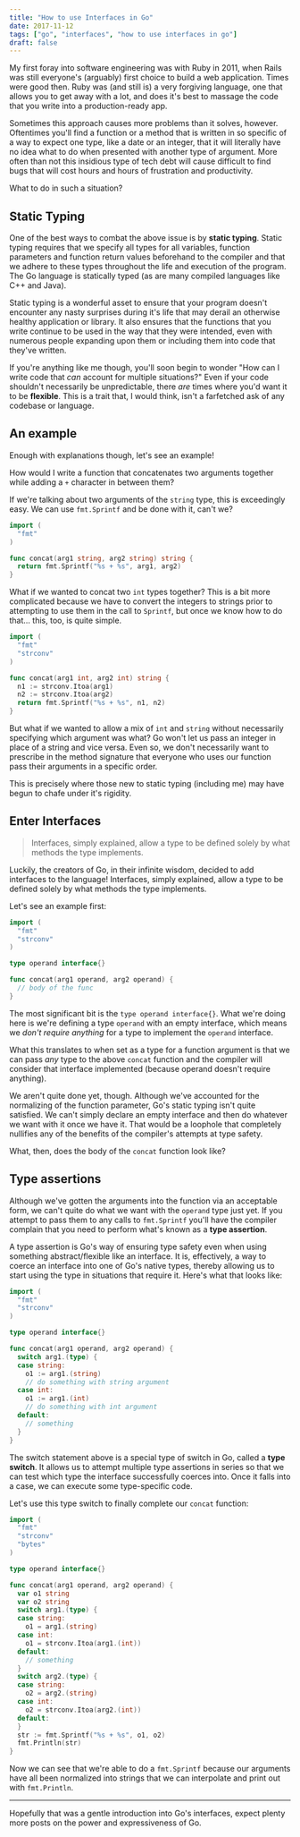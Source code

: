 ```yaml
---
title: "How to use Interfaces in Go"
date: 2017-11-12
tags: ["go", "interfaces", "how to use interfaces in go"]
draft: false
---
```


My first foray into software engineering was with Ruby in 2011, when Rails was
still everyone's (arguably) first choice to build a web application. Times were
good then. Ruby was (and still is) a very forgiving language, one that allows
you to get away with a lot, and does it's best to massage the code that you
write into a production-ready app.

Sometimes this approach causes more problems than it solves, however. Oftentimes
you'll find a function or a method that is written in so specific of a way to
expect one type, like a date or an integer, that it will literally have no idea
what to do when presented with another type of argument. More often than not
this insidious type of tech debt will cause difficult to find bugs that will
cost hours and hours of frustration and productivity.

What to do in such a situation?

## Static Typing

One of the best ways to combat the above issue is by __static typing__. Static
typing requires that we specify all types for all variables, function parameters
and function return values beforehand to the compiler and that we adhere to
these types throughout the life and execution of the program. The Go language is
statically typed (as are many compiled languages like C++ and Java).

Static typing is a wonderful asset to ensure that your program doesn't encounter
any nasty surprises during it's life that may derail an otherwise healthy
application or library. It also ensures that the functions that you write
continue to be used in the way that they were intended, even with numerous
people expanding upon them or including them into code that they've
written.

If you're anything like me though, you'll soon begin to wonder "How can I write
code that *can* account for multiple situations?" Even if your code shouldn't
necessarily be unpredictable, there *are* times where you'd want it to be
__flexible__. This is a trait that, I would think, isn't a farfetched ask of any
codebase or language.

## An example

Enough with explanations though, let's see an example!

How would I write a function that concatenates two arguments together while
adding a `+` character in between them?

If we're talking about two arguments of the `string` type, this is exceedingly
easy. We can use `fmt.Sprintf` and be done with it, can't we?

```go
import (
  "fmt"
)

func concat(arg1 string, arg2 string) string {
  return fmt.Sprintf("%s + %s", arg1, arg2)
}
```

What if we wanted to concat two `int` types together? This is a bit more
complicated because we have to convert the integers to strings prior to
attempting to use them in the call to `Sprintf`, but once we know how to do
that... this, too, is quite simple.

```go
import (
  "fmt"
  "strconv"
)

func concat(arg1 int, arg2 int) string {
  n1 := strconv.Itoa(arg1)
  n2 := strconv.Itoa(arg2)
  return fmt.Sprintf("%s + %s", n1, n2)
}
```

But what if we wanted to allow a mix of `int` and `string` without necessarily
specifying which argument was what? Go won't let us pass an integer in place
of a string and vice versa. Even so, we don't necessarily want to prescribe
in the method signature that everyone who uses our function pass their
arguments in a specific order.

This is precisely where those new to static typing (including me) may have begun
to chafe under it's rigidity.

## Enter Interfaces

> Interfaces, simply explained, allow a type to be defined solely by what
methods the type implements.

Luckily, the creators of Go, in their infinite wisdom, decided to add interfaces
to the language! Interfaces, simply explained, allow a type to be defined solely
by what methods the type implements.

Let's see an example first:

```go
import (
  "fmt"
  "strconv"
)

type operand interface{}

func concat(arg1 operand, arg2 operand) {
  // body of the func
}
```

The most significant bit is the `type operand interface{}`. What we're doing
here is we're defining a type `operand` with an empty interface, which means we
*don't require anything* for a type to implement the `operand` interface.

What this translates to when set as a type for a function argument is that we
can pass *any* type to the above `concat` function and the compiler will
consider that interface implemented (because operand doesn't require anything).

We aren't quite done yet, though. Although we've accounted for the normalizing
of the function parameter, Go's static typing isn't quite satisfied. We can't
simply declare an empty interface and then do whatever we want with it once
we have it. That would be a loophole that completely nullifies any of the
benefits of the compiler's attempts at type safety.

What, then, does the body of the `concat` function look like?

## Type assertions

Although we've gotten the arguments into the function via an acceptable form,
we can't quite do what we want with the `operand` type just yet. If you attempt
to pass them to any calls to `fmt.Sprintf` you'll have the compiler complain
that you need to perform what's known as a __type assertion__.

A type assertion is Go's way of ensuring type safety even when using something
abstract/flexible like an interface. It is, effectively, a way to coerce an
interface into one of Go's native types, thereby allowing us to start using
the type in situations that require it. Here's what that looks like:

```go
import (
  "fmt"
  "strconv"
)

type operand interface{}

func concat(arg1 operand, arg2 operand) {
  switch arg1.(type) {
  case string:
    o1 := arg1.(string)
    // do something with string argument
  case int:
    o1 := arg1.(int)
    // do something with int argument
  default:
    // something
  }
}
```

The switch statement above is a special type of switch in Go, called a __type
switch__. It allows us to attempt multiple type assertions in series so that
we can test which type the interface successfully coerces into. Once it falls
into a case, we can execute some type-specific code.

Let's use this type switch to finally complete our `concat` function:

```go
import (
  "fmt"
  "strconv"
  "bytes"
)

type operand interface{}

func concat(arg1 operand, arg2 operand) {
  var o1 string
  var o2 string
  switch arg1.(type) {
  case string:
    o1 = arg1.(string)
  case int:  
    o1 = strconv.Itoa(arg1.(int))
  default:
    // something
  }
  switch arg2.(type) {
  case string:
    o2 = arg2.(string)
  case int:
    o2 = strconv.Itoa(arg2.(int))
  default:
  }
  str := fmt.Sprintf("%s + %s", o1, o2)
  fmt.Println(str)
}
```

Now we can see that we're able to do a `fmt.Sprintf` because our arguments have
all been normalized into strings that we can interpolate and print out with
`fmt.Println`.

---

Hopefully that was a gentle introduction into Go's interfaces, expect plenty
more posts on the power and expressiveness of Go.
